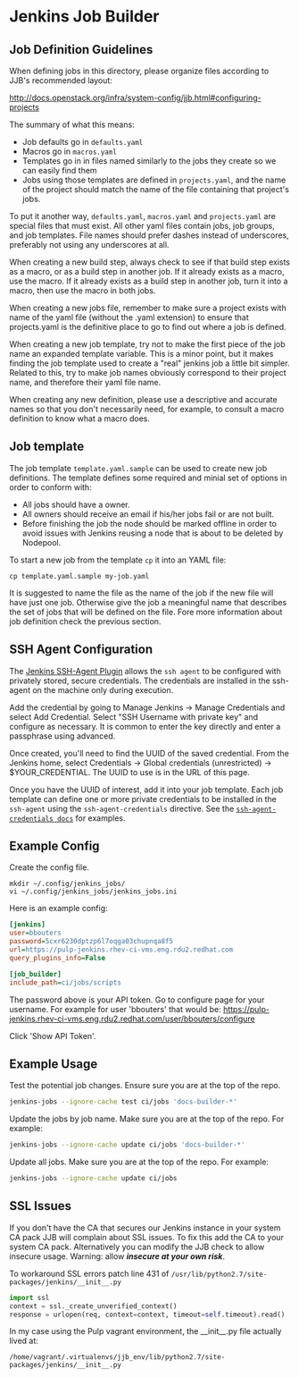 Jenkins Job Builder
===================

Job Definition Guidelines
-------------------------

When defining jobs in this directory, please organize files according to JJB's recommended layout:

http://docs.openstack.org/infra/system-config/jjb.html#configuring-projects

The summary of what this means:
- Job defaults go in `defaults.yaml`
- Macros go in `macros.yaml`
- Templates go in in files named similarly to the jobs they create so we can easily find them
- Jobs using those templates are defined in `projects.yaml`, and the name of the project should
  match the name of the file containing that project's jobs.

To put it another way, `defaults.yaml`, `macros.yaml` and `projects.yaml` are special files
that must exist. All other yaml files contain jobs, job groups, and job templates. File names
should prefer dashes instead of underscores, preferably not using any underscores at all.

When creating a new build step, always check to see if that build step exists as a macro, or
as a build step in another job. If it already exists as a macro, use the macro. If it already
exists as a build step in another job, turn it into a macro, then use the macro in both jobs.

When creating a new jobs file, remember to make sure a project exists with name of the yaml
file (without the .yaml extension) to ensure that projects.yaml is the definitive place to go
to find out where a job is defined.

When creating a new job template, try not to make the first piece of the job name an expanded
template variable. This is a minor point, but it makes finding the job template used to create
a "real" jenkins job a little bit simpler. Related to this, try to make job names obviously
correspond to their project name, and therefore their yaml file name.

When creating any new definition, please use a descriptive and accurate names so that you don't
necessarily need, for example, to consult a macro definition to know what a macro does.

Job template
------------

The job template `template.yaml.sample` can be used to create new job
definitions. The template defines some required and minial set of options in
order to conform with:

* All jobs should have a owner.
* All owners should receive an email if his/her jobs fail or are not built.
* Before finishing the job the node should be marked offline in order to avoid
  issues with Jenkins reusing a node that is about to be deleted by Nodepool.

To start a new job from the template `cp` it into an YAML file:

    cp template.yaml.sample my-job.yaml

It is suggested to name the file as the name of the job if the new file will
have just one job. Otherwise give the job a meaningful name that describes the
set of jobs that will be defined on the file. Fore more information about job
definition check the previous section.

SSH Agent Configuration
-----------------------

The [Jenkins SSH-Agent Plugin](https://wiki.jenkins-ci.org/display/JENKINS/SSH+Agent+Plugin) allows
the `ssh agent` to be configured with privately stored, secure credentials. The credentials are
installed in the ssh-agent on the machine only during execution.

Add the credential by going to Manage Jenkins -> Manage Credentials and select Add Credential.
Select "SSH Username with private key" and configure as necessary. It is common to enter the key
directly and enter a passphrase using advanced.

Once created, you'll need to find the UUID of the saved credential. From the Jenkins home, select
Credentials -> Global credentials (unrestricted) -> $YOUR_CREDENTIAL. The UUID to use is in the URL
of this page.

Once you have the UUID of interest, add it into your job template. Each job template can define one
or more private credentials to be installed in the `ssh-agent` using the `ssh-agent-credentials`
directive. See the [`ssh-agent-credentials docs`](http://docs.openstack.org/infra/jenkins-job-builder/wrappers.html#wrappers.ssh-agent-credentials)
for examples.

Example Config
--------------

Create the config file.

```commandline
mkdir ~/.config/jenkins_jobs/
vi ~/.config/jenkins_jobs/jenkins_jobs.ini
```

Here is an example config:
```ini
[jenkins]
user=bbouters
password=5cxr6230dptzp6l7oqga03chupnqa8f5
url=https://pulp-jenkins.rhev-ci-vms.eng.rdu2.redhat.com
query_plugins_info=False

[job_builder]
include_path=ci/jobs/scripts
```

The password above is your API token. Go to configure page for your username. For example for user
'bbouters' that would be: https://pulp-jenkins.rhev-ci-vms.eng.rdu2.redhat.com/user/bbouters/configure

Click 'Show API Token'.

Example Usage
-------------

Test the potential job changes. Ensure sure you are at the top of the repo.

```sh
jenkins-jobs --ignore-cache test ci/jobs 'docs-builder-*'
```

Update the jobs by job name. Make sure you are at the top of the repo. For example:

```sh
jenkins-jobs --ignore-cache update ci/jobs 'docs-builder-*'
```

Update all jobs. Make sure you are at the top of the repo. For example:

```sh
jenkins-jobs --ignore-cache update ci/jobs
```

SSL Issues
----------

If you don't have the CA that secures our Jenkins instance in your system CA pack JJB will complain
about SSL issues. To fix this add the CA to your system CA pack. Alternatively you can modify the
JJB check to allow insecure usage. Warning: allow ***insecure at your own risk***.

To workaround SSL errors patch line 431 of `/usr/lib/python2.7/site-packages/jenkins/__init__.py`

```python
import ssl
context = ssl._create_unverified_context()
response = urlopen(req, context=context, timeout=self.timeout).read()
```

In my case using the Pulp vagrant environment, the \_\_init\_\_.py file actually lived at:

`/home/vagrant/.virtualenvs/jjb_env/lib/python2.7/site-packages/jenkins/__init__.py`
